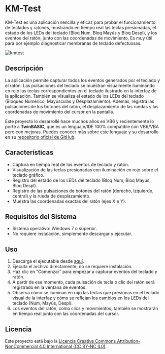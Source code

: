 # KM-Test

KM-Test es una aplicación sencilla y eficaz para probar el funcionamiento de teclados y ratones, mostrando en tiempo real las teclas presionadas, el estado de los LEDs del teclado (Bloq Num, Bloq Mayús y Bloq Despl), y los eventos del ratón, junto con las coordenadas de movimiento. Es muy útil para por ejemplo diagnosticar membranas de teclado defectuosas.

![kmtest](https://github.com/user-attachments/assets/24820d67-b332-420b-abb3-2dc1704985c4)

## Descripción

La aplicación permite capturar todos los eventos generados por el teclado y el ratón. Las pulsaciones del teclado se muestran visualmente iluminando en rojo las teclas correspondientes en el teclado ilustrado en la interfaz de la aplicación. También se visualiza el estado de los LEDs del teclado (Bloqueo Numérico, Mayúsculas y Desplazamiento). Además, registra las pulsaciones de los botones del ratón, el desplazamiento de las ruedas y las coordenadas de movimiento del cursor en la pantalla.

Este proyecto lo desarrollé hace muchos años en VB6 y recientemente lo porté a **TwinBASIC**, que es un lenguaje/IDE 100% compatible con VB6/VBA pero con mejoras. Puedes conocer más sobre este lenguaje y su desarrollo en su [repositorio oficial de GitHub](https://github.com/twinbasic/twinbasic).

## Características

- Captura en tiempo real de los eventos de teclado y ratón.
- Visualización de las teclas presionadas con iluminación en rojo sobre el teclado gráfico.
- Registro del estado de los LEDs del teclado (Bloq Num, Bloq Mayús, Bloq Despl).
- Registro de las pulsaciones de botones del ratón (derecho, izquierdo, central) y la rueda de desplazamiento.
- Muestra las coordenadas exactas del ratón (ejes X e Y).

## Requisitos del Sistema

- Sistema operativo: Windows 7 o superior.
- No requiere instalación, simplemente descargar y ejecutar.

## Uso

1. Descarga el ejecutable desde [aquí](https://github.com/marcoslm/kmtest/raw/main/Build/kmtest_win32.exe).
2. Ejecuta el archivo directamente, no se requiere instalación.
3. Haz clic en "Comenzar" para empezar a capturar eventos del teclado y ratón.
4. A partir de ese momento, cada pulsación de tecla o clic del ratón será registrado en la ventana de eventos.
5. Observa cómo se iluminan en rojo las teclas que presionas en el teclado visual de la interfaz y cómo se reflejan los cambios en los LEDs del teclado (Num, Mayús, Despl).
6. Los eventos del ratón, como clics y movimientos, también se mostrarán en tiempo real junto con las coordenadas del cursor.

## Licencia

Este proyecto está bajo la [Licencia Creative Commons Attribution-NonCommercial 4.0 International (CC BY-NC 4.0)]([LICENSE](https://github.com/marcoslm/kmtest/raw/main/LICENSE)).

